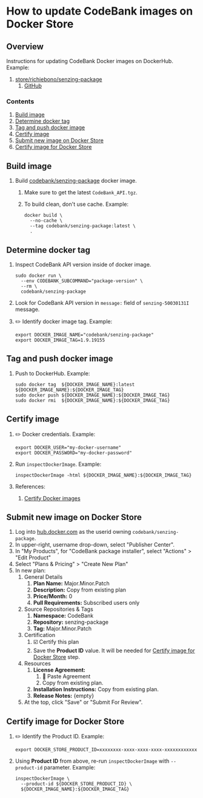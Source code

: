 # How to update CodeBank images on Docker Store

## Overview

Instructions for updating CodeBank Docker images on DockerHub. Example:

1. [store/richiebono/senzing-package](https://hub.docker.com/_/senzing-package)
    1. [GitHub](https://github.com/richiebono/senzing-package)

### Contents

1. [Build image](#build-image)
1. [Determine docker tag](#determine-docker-tag)
1. [Tag and push docker image](#tag-and-push-docker-image)
1. [Certify image](#certify-image)
1. [Submit new image on Docker Store](#submit-new-image-on-docker-store)
1. [Certify image for Docker Store](#certify-image-for-docker-store)

## Build image

1. Build [codebank/senzing-package](https://github.com/richiebono/senzing-package#develop) docker image.
    1. Make sure to get the latest `CodeBank_API.tgz`.
    1. To build clean, don't use cache.
       Example:

        ```console
        docker build \
          --no-cache \
          --tag codebank/senzing-package:latest \
          .
        ```

## Determine docker tag

1. Inspect CodeBank API version inside of docker image.

    ```console
    sudo docker run \
      --env CODEBANK_SUBCOMMAND="package-version" \
      --rm \
      codebank/senzing-package
    ```

1. Look for CodeBank API version in `message:` field of `senzing-50030131I` message.

1. :pencil2: Identify docker image tag.  Example:

    ```console
    export DOCKER_IMAGE_NAME="codebank/senzing-package"
    export DOCKER_IMAGE_TAG=1.9.19155
    ```

## Tag and push docker image

1. Push to DockerHub.
   Example:

    ```console
    sudo docker tag  ${DOCKER_IMAGE_NAME}:latest ${DOCKER_IMAGE_NAME}:${DOCKER_IMAGE_TAG}
    sudo docker push ${DOCKER_IMAGE_NAME}:${DOCKER_IMAGE_TAG}
    sudo docker rmi  ${DOCKER_IMAGE_NAME}:${DOCKER_IMAGE_TAG}
    ```

## Certify image

1. :pencil2: Docker credentials.
   Example:

    ```console
    export DOCKER_USER="my-docker-username"
    export DOCKER_PASSWORD="my-docker-password"
    ```

1. Run `inspectDockerImage`.
   Example:

    ```console
    inspectDockerImage -html ${DOCKER_IMAGE_NAME}:${DOCKER_IMAGE_TAG}
    ```

1. References:
    1. [Certify Docker images](https://docs.docker.com/docker-hub/publish/certify-images/)

## Submit new image on Docker Store

1. Log into [hub.docker.com](https://hub.docker.com/) as the userid owning `codebank/senzing-package`.
1. In upper-right, username drop-down, select "Publisher Center".
1. In "My Products", for "CodeBank package installer", select "Actions" > "Edit Product"
1. Select "Plans & Pricing" > "Create New Plan"
1. In new plan:
    1. General Details
        1. **Plan Name:** Major.Minor.Patch
        1. **Description:** Copy from existing plan
        1. **Price/Month:** 0
        1. **Pull Requirements:** Subscribed users only
    1. Source Repositories & Tags
        1. **Namespace:** CodeBank
        1. **Repository:** senzing-package
        1. **Tag:**  Major.Minor.Patch
    1. Certification
        1. :ballot_box_with_check: Certify this plan
        1. Save the **Product ID** value. It will be needed for
           [Certify image for Docker Store](#certify-image-for-docker-store)
           step.
    1. Resources
        1. **License Agreement:**
            1. :large_blue_circle: Paste Agreement
            1. Copy from existing plan.
        1. **Installation Instructions:** Copy from existing plan.
        1. **Release Notes:** {empty}
    1. At the top, click "Save" or "Submit For Review".

## Certify image for Docker Store

1. :pencil2: Identify the Product ID.
   Example:

    ```console
    export DOCKER_STORE_PRODUCT_ID=xxxxxxxx-xxxx-xxxx-xxxx-xxxxxxxxxxxx
    ```

1. Using **Product ID** from above, re-run `inspectDockerImage` with `--product-id` parameter.
   Example:

    ```console
    inspectDockerImage \
      --product-id ${DOCKER_STORE_PRODUCT_ID} \
      ${DOCKER_IMAGE_NAME}:${DOCKER_IMAGE_TAG}
    ```
